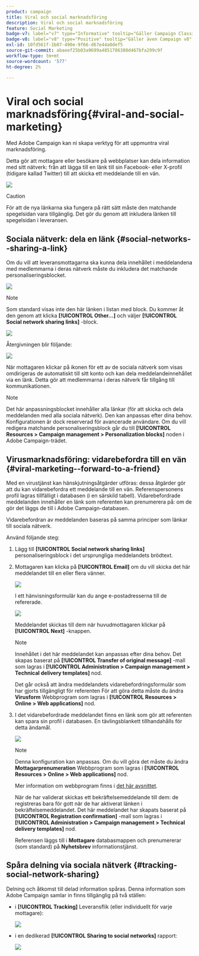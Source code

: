 ```yaml
---
product: campaign
title: Viral och social marknadsföring
description: Viral och social marknadsföring
feature: Social Marketing
badge-v7: label="v7" type="Informative" tooltip="Gäller Campaign Classic v7"
badge-v8: label="v8" type="Positive" tooltip="Gäller även Campaign v8"
exl-id: 10fd561f-1b07-490e-9f66-d67e44a0def5
source-git-commit: abaeef25b03a9699a4851786380d467bfa299c9f
workflow-type: tm+mt
source-wordcount: '577'
ht-degree: 2%

---
```


# Viral och social marknadsföring{#viral-and-social-marketing}

Med Adobe Campaign kan ni skapa verktyg för att uppmuntra viral marknadsföring.

Detta gör att mottagare eller besökare på webbplatser kan dela information med sitt nätverk: från att lägga till en länk till sin Facebook- eller X-profil (tidigare kallad Twitter) till att skicka ett meddelande till en vän.

![](assets/s_ncs_user_viral_icons.png)

>[!CAUTION]
>
>För att de nya länkarna ska fungera på rätt sätt måste den matchande spegelsidan vara tillgänglig. Det gör du genom att inkludera länken till spegelsidan i leveransen.

## Sociala nätverk: dela en länk {#social-networks--sharing-a-link}

Om du vill att leveransmottagarna ska kunna dela innehållet i meddelandena med medlemmarna i deras nätverk måste du inkludera det matchande personaliseringsblocket.

![](assets/s_ncs_user_viral_add_link.png)

>[!NOTE]
>
>Som standard visas inte den här länken i listan med block. Du kommer åt den genom att klicka **[!UICONTROL Other...]** och väljer **[!UICONTROL Social network sharing links]** -block.

![](assets/s_ncs_user_viral_add_link_via_others.png)

Återgivningen blir följande:

![](assets/s_ncs_user_viral_add_link_rendering.png)

När mottagaren klickar på ikonen för ett av de sociala nätverk som visas omdirigeras de automatiskt till sitt konto och kan dela meddelandeinnehållet via en länk. Detta gör att medlemmarna i deras nätverk får tillgång till kommunikationen.

>[!NOTE]
>
>Det här anpassningsblocket innehåller alla länkar (för att skicka och dela meddelanden med alla sociala nätverk). Den kan anpassas efter dina behov. Konfigurationen är dock reserverad för avancerade användare. Om du vill redigera matchande personaliseringsblock går du till **[!UICONTROL Resources > Campaign management > Personalization blocks]** noden i Adobe Campaign-trädet.

## Virusmarknadsföring: vidarebefordra till en vän {#viral-marketing--forward-to-a-friend}

Med en virustjänst kan hänskjutningsåtgärder utföras: dessa åtgärder gör att du kan vidarebefordra ett meddelande till en vän. Referenspersonens profil lagras tillfälligt i databasen (i en särskild tabell). Vidarebefordrade meddelanden innehåller en länk som referenten kan prenumerera på: om de gör det läggs de till i Adobe Campaign-databasen.

Vidarebefordran av meddelanden baseras på samma principer som länkar till sociala nätverk.

Använd följande steg:

1. Lägg till **[!UICONTROL Social network sharing links]** personaliseringsblock i det ursprungliga meddelandets brödtext.
1. Mottagaren kan klicka på **[!UICONTROL Email]** om du vill skicka det här meddelandet till en eller flera vänner.

   ![](assets/s_ncs_user_viral_email_link.png)

   I ett hänvisningsformulär kan du ange e-postadresserna till de refererade.

   ![](assets/s_ncs_user_viral_email_msg.png)

   Meddelandet skickas till dem när huvudmottagaren klickar på **[!UICONTROL Next]** -knappen.

   >[!NOTE]
   >
   >Innehållet i det här meddelandet kan anpassas efter dina behov. Det skapas baserat på **[!UICONTROL Transfer of original message]** -mall som lagras i **[!UICONTROL Administration > Campaign management > Technical delivery templates]** nod.
   >
   >Det går också att ändra meddelandets vidarebefordringsformulär som har gjorts tillgängligt för referenten För att göra detta måste du ändra **Virusform** Webbprogram som lagras i **[!UICONTROL Resources > Online > Web applications]** nod.

1. I det vidarebefordrade meddelandet finns en länk som gör att referenten kan spara sin profil i databasen. En tävlingsblankett tillhandahålls för detta ändamål.

   ![](assets/s_ncs_user_viral_create_account_form.png)

   >[!NOTE]
   >
   >Denna konfiguration kan anpassas. Om du vill göra det måste du ändra **Mottagarprenumeration** Webbprogram som lagras i **[!UICONTROL Resources > Online > Web applications]** nod.
   >
   >Mer information om webbprogram finns i [det här avsnittet](../../web/using/about-web-applications.md).

   När de har validerat skickas ett bekräftelsemeddelande till dem: de registreras bara för gott när de har aktiverat länken i bekräftelsemeddelandet. Det här meddelandet har skapats baserat på **[!UICONTROL Registration confirmation]** -mall som lagras i **[!UICONTROL Administration > Campaign management > Technical delivery templates]** nod.

   Referensen läggs till i **Mottagare** databasmappen och prenumererar (som standard) på **Nyhetsbrev** informationstjänst.

## Spåra delning via sociala nätverk {#tracking-social-network-sharing}

Delning och åtkomst till delad information spåras. Denna information som Adobe Campaign samlar in finns tillgänglig på två ställen:

* i **[!UICONTROL Tracking]** Leveransflik (eller individuellt för varje mottagare):

  ![](assets/s_ncs_user_network_del_tracking_tab.png)

* i en dedikerad **[!UICONTROL Sharing to social networks]** rapport:

  ![](assets/s_ncs_user_viral_report.png)
